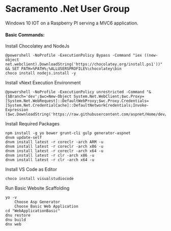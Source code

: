 # Sacramento .Net User Group
Windows 10 IOT on a Raspberry PI serving a MVC6 application.

#### Basic Commands:

Install Chocolatey and NodeJs

	@powershell -NoProfile -ExecutionPolicy Bypass -Command "iex ((new-object net.webclient).DownloadString('https://chocolatey.org/install.ps1'))" && SET PATH=%PATH%;%ALLUSERSPROFILE%\chocolatey\bin
	choco install nodejs.install -y
	 
Install vNext Execution Environment

	@powershell -NoProfile -ExecutionPolicy unrestricted -Command "&{$Branch='dev';$wc=New-Object System.Net.WebClient;$wc.Proxy=[System.Net.WebRequest]::DefaultWebProxy;$wc.Proxy.Credentials=[System.Net.CredentialCache]::DefaultNetworkCredentials;Invoke-Expression ($wc.DownloadString('https://raw.githubusercontent.com/aspnet/Home/dev/dnvminstall.ps1'))}"

Install Required Packages

	npm install -g yo bower grunt-cli gulp generator-aspnet
	dnvm update-self
	dnvm install latest -r coreclr -arch ARM -u
	dnvm install latest -r coreclr -arch x86 -u
	dnvm install latest -r coreclr -arch x64 -u
	dnvm install latest -r clr -arch x86 -u
	dnvm install latest -r clr -arch x64 -u

Install VS Code as Editor

	choco install visualstudiocode
	
Run Basic Website Scaffolding

	yo -v 
		Choose Asp Generator
		Choose Basic Web Application
	cd "WebApplicationBasic"
	dnu restore
	dnu build
	dnx web 